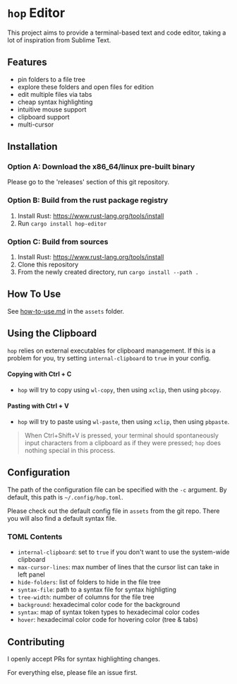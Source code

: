 # `hop` Editor

This project aims to provide a terminal-based text and code editor,
taking a lot of inspiration from Sublime Text.


## Features

- pin folders to a file tree
- explore these folders and open files for edition
- edit multiple files via tabs
- cheap syntax highlighting
- intuitive mouse support
- clipboard support
- multi-cursor


## Installation

### Option A: Download the x86_64/linux pre-built binary

Please go to the 'releases' section of this git repository.

### Option B: Build from the rust package registry

1. Install Rust: https://www.rust-lang.org/tools/install
2. Run `cargo install hop-editor`

### Option C: Build from sources

1. Install Rust: https://www.rust-lang.org/tools/install
2. Clone this repository
2. From the newly created directory, run `cargo install --path .`


## How To Use

See [how-to-use.md](assets/how-to-use.md) in the `assets` folder.


## Using the Clipboard

`hop` relies on external executables for clipboard management.
If this is a problem for you, try setting `internal-clipboard` to `true` in your config.

#### Copying with Ctrl + C

- `hop` will try to copy using `wl-copy`, then using `xclip`, then using `pbcopy`.

#### Pasting with Ctrl + V

- `hop` will try to paste using `wl-paste`, then using `xclip`, then using `pbpaste`.


> When Ctrl+Shift+V is pressed, your terminal should spontaneously
    input characters from a clipboard as if they were pressed;
    `hop` does nothing special in this process.


## Configuration

The path of the configuration file can be specified with the `-c` argument.
By default, this path is `~/.config/hop.toml`.

Please check out the default config file in `assets` from the git repo.
There you will also find a default syntax file.

### TOML Contents

- `internal-clipboard`: set to `true` if you don't want to use the system-wide clipboard
- `max-cursor-lines`: max number of lines that the cursor list can take in left panel
- `hide-folders`: list of folders to hide in the file tree
- `syntax-file`: path to a syntax file for syntax highligting
- `tree-width`: number of columns for the file tree
- `background`: hexadecimal color code for the background
- `syntax`: map of syntax token types to hexadecimal color codes
- `hover`: hexadecimal color code for hovering color (tree & tabs)


## Contributing

I openly accept PRs for syntax highlighting changes.

For everything else, please file an issue first.
